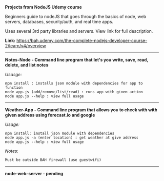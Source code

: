 <b>Projects from NodeJS Udemy course</b>

Beginners guide to nodeJS that goes through the basics of node, web servers, databases, security/auth, and real time apps. 

Uses several 3rd party libraries and servers. View link for full description.

<b>Link:</b> <a>https://bah.udemy.com/the-complete-nodejs-developer-course-2/learn/v4/overview</a>

-------

<b>Notes-Node - Command line program that let's you write, save, read, delete, and list notes</b>

<i>Usasge:</i>

	npm install : installs json module with dependencies for app to function
	node app.js (add/remove/list/read) : runs app with given action
	node app.js --help : view full usage
	
-------

<b>Weather-App - Command line program that allows you to check with with given address using forecast.io and google</b>

<i>Usage:</i>
	
	npm install: install json module with dependencies
	node app.js -a (enter location) : get weather at give address
	node app.js --help : view full usage

<i>Notes:</i>
	
	Must be outside BAH firewall (use guestwifi)

-------

<b>node-web-server - pending</b>
